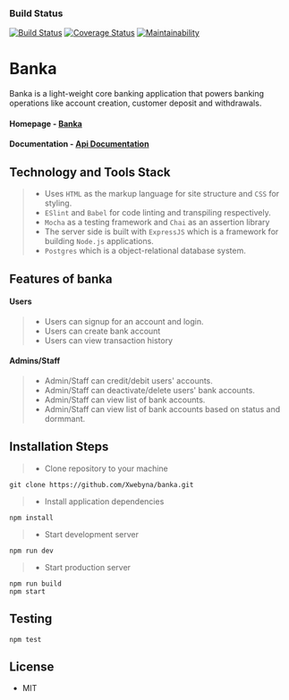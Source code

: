 ### Build Status

[![Build Status](https://travis-ci.com/Xwebyna/banka.svg?branch=development)](https://travis-ci.com/Xwebyna/banka) [![Coverage Status](https://coveralls.io/repos/github/Xwebyna/banka/badge.svg?branch=development)](https://coveralls.io/github/Xwebyna/banka?branch=development) [![Maintainability](https://api.codeclimate.com/v1/badges/cc41be350a7b19176b94/maintainability)](https://codeclimate.com/github/Xwebyna/banka/maintainability)

# Banka
Banka is a light-weight core banking application that powers banking operations like account creation, customer deposit and withdrawals. 

#### **Homepage** - [Banka](https://this-banka.herokuapp.com/)
#### **Documentation** - [Api Documentation](https://this-banka.herokuapp.com/api-docs)

## Technology and Tools Stack
> - Uses `HTML` as the markup language for site structure and `CSS` for styling.
> - `ESlint` and `Babel` for code linting and transpiling respectively.
> - `Mocha` as a testing framework and `Chai` as an assertion library
> - The server side is built with `ExpressJS` which is a framework for building `Node.js` applications.
> - `Postgres` which is a object-relational database system.

## Features of banka

#### Users
> - Users can signup for an account and login.
> - Users can create bank account
> - Users can view transaction history

#### Admins/Staff
>- Admin/Staff can credit/debit users' accounts.
>- Admin/Staff can deactivate/delete users' bank accounts.
>- Admin/Staff can view list of bank accounts.
>- Admin/Staff can view list of bank accounts based on status and dormmant.

## Installation Steps

>- Clone repository to your machine

```
git clone https://github.com/Xwebyna/banka.git
```

>- Install application dependencies

```
npm install
```

>- Start development server
```
npm run dev
```


>- Start production server

```
npm run build
npm start
```

## Testing

```
npm test
```

## License

- MIT
